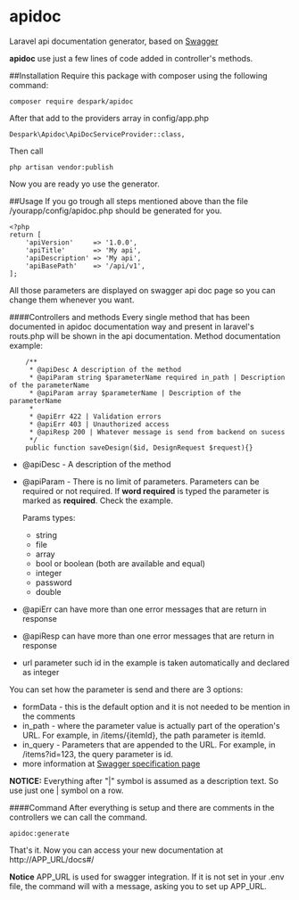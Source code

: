 # apidoc
Laravel api documentation generator, based on [Swagger](http://swagger.io/) 

**apidoc** use just a few lines of code added in controller's methods.  

##Installation
Require this package with composer using the following command:

    composer require despark/apidoc
     
After that add to the providers array in config/app.php
 
    Despark\Apidoc\ApiDocServiceProvider::class,
    
Then call

    php artisan vendor:publish

Now you are ready yo use the generator.

##Usage
If you go trough all steps mentioned above than the file /yourapp/config/apidoc.php should be generated for you. 

    <?php
    return [
        'apiVersion'     => '1.0.0',
        'apiTitle'       => 'My api',
        'apiDescription' => 'My api',
        'apiBasePath'    => '/api/v1',
    ];

All those parameters are displayed on swagger api doc page so you can change them whenever you want. 

####Controllers and methods
Every single method that has been documented in apidoc documentation way and present in laravel's routs.php will be shown in the api documentation.
Method documentation example:

       
        /**
         * @apiDesc A description of the method
         * @apiParam string $parameterName required in_path | Description of the parameterName  
         * @apiParam array $parameterName | Description of the parameterName
         *
         * @apiErr 422 | Validation errors
         * @apiErr 403 | Unauthorized access
         * @apiResp 200 | Whatever message is send from backend on sucess
         */
        public function saveDesign($id, DesignRequest $request){}

- @apiDesc - A description of the method
- @apiParam - There is no limit of parameters. Parameters can be required or not required. If **word required** is typed the parameter is marked as **required**. Check the example. 

    Params types:
    - string
    - file
    - array
    - bool or boolean (both are available and equal)
    - integer
    - password
    - double 

- @apiErr can have more than one error messages that are return in response
- @apiResp can have more than one error messages that are return in response
- url parameter such id in the example is taken automatically and declared as integer
  
You can set how the parameter is send and there are 3 options:

- formData - this is the default option and it is not needed to be mention in the comments
- in_path - where the parameter value is actually part of the operation's URL. For example, in /items/{itemId}, the path parameter is itemId.
- in_query - Parameters that are appended to the URL. For example, in /items?id=123, the query parameter is id.
- more information at [Swagger specification page](http://swagger.io/specification/) 

**NOTICE:**
Everything after "|" symbol is assumed as a description text. So use just one | symbol on a row. 

####Command
After everything is setup and there are comments in the controllers we can call the command.

    apidoc:generate

That's it. Now you can access your new documentation at http://APP_URL/docs#/

**Notice** APP_URL is used for swagger integration. If it is not set in your .env file, the command will with a message, asking you to set up APP_URL.      